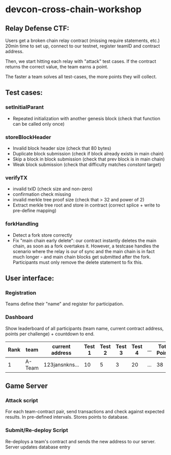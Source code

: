 # devcon-cross-chain-workshop

## Relay Defense CTF: 

Users get a broken chain relay contract (missing require statements, etc.)
20min time to set up, connect to our testnet, register teamID and contract address. 

Then, we start hitting each relay with "attack" test cases. 
If the contract returns the correct value, the team earns a point.

The faster a team solves all test-cases, the more points they will collect. 

## Test cases:

### setInitialParant
* Repeated initialization with another genesis block (check that function can be called only once)

### storeBlockHeader
* Invalid block header size (check that 80 bytes)
* Duplicate block submission (check if block already exists in main chain)
* Skip a block in block submission (check that prev block is in main chain)
* Weak block submission (check that difficulty matches _constant_ target)

### verifyTX
* invalid txID (check size and non-zero)
* confirmation check missing
* invalid merkle tree proof size (check that > 32 and power of 2)
* Extract merkle tree root and store in contract (correct splice + write to pre-define mapping)

### forkHandling
* Detect a fork store correctly
* Fix "main chain early delete": our contract instantly deletes the main chain, as soon as a fork overtakes it. However, a testcase handles the scenario where the relay is our of sync and the main chain is in fact much longer - and main chain blocks get submitted after the fork. Participants must only remove the delete statement to fix this.


## User interface:

### Registration
Teams define their "name" and register for participation. 

### Dashboard
Show leaderboard of all participants (team name, current contract address, points per challenge) + countdown to end.

|Rank| team | current address | Test 1 | Test 2 | Test 3| Test 4| ... | Total Points|
|----|------|----------------|---------|---------|-------|-------|----|-----------|
|1 |A-Team| 123jansnkns...| 10| 5 | 3| 20| ... | 38 |

## Game Server

### Attack script
For each team-contract pair, send transactions and check against expected results. In pre-defined intervals. 
Stores points to database. 

### Submit/Re-deploy Script
Re-deploys a team's contract and sends the new address to our server. Server updates database entry
